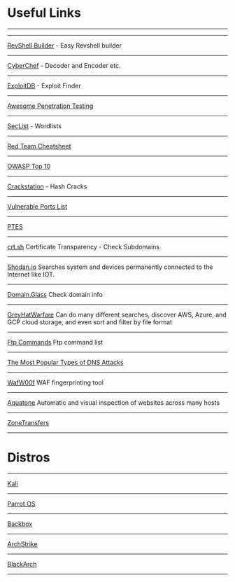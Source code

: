 # Useful Links
---


---

[RevShell Builder](https://www.revshells.com/) - Easy Revshell builder

---

[CyberChef](https://gchq.github.io/CyberChef/) - Decoder and Encoder etc.

---

[ExploitDB](https://www.exploit-db.com/) - Exploit Finder

---

[Awesome Penetration Testing](https://github.com/enaqx/awesome-pentest)

---

[SecList](https://github.com/danielmiessler/SecLists) - Wordlists

---

[Red Team Cheatsheet](https://www.ired.team/offensive-security-experiments/offensive-security-cheetsheets)

---

[OWASP Top 10](https://owasp.org/www-project-top-ten/)

---

[Crackstation](https://crackstation.net/) - Hash Cracks

---

[Vulnerable Ports List](https://github.com/nixawk/pentest-wiki/blob/master/3.Exploitation-Tools/Network-Exploitation/ports_number.md)

---

[PTES](http://www.pentest-standard.org/index.php/Main_Page)

---

[crt.sh](https://crt.sh/) Certificate Transparency - Check Subdomains

---

[Shodan.io](https://www.shodan.io/) Searches system and devices permanently connected to the Internet like IOT.

---

[Domain.Glass](https://domain.glass/) Check domain info

---

[GreyHatWarfare](https://buckets.grayhatwarfare.com/) Can do many different searches, discover AWS, Azure, and GCP cloud storage, and even sort and filter by file format

---

[Ftp Commands](https://www.smartfile.com/blog/the-ultimate-ftp-commands-list/) Ftp command list

---

[The Most Popular Types of DNS Attacks](https://securitytrails.com/blog/most-popular-types-dns-attacks)

---

[WafW00f](https://github.com/EnableSecurity/wafw00f) WAF fingerprinting tool

---

[Aquatone](https://github.com/michenriksen/aquatone) Automatic and visual inspection of websites across many hosts

---

[ZoneTransfers](https://hackertarget.com/zone-transfer/)

---



# Distros
---

[Kali](https://www.kali.org/get-kali/)

---

[Parrot OS](https://www.parrotsec.org/download/)

---

[Backbox](https://www.backbox.org/)

---

[ArchStrike](https://archstrike.org/)

---

[BlackArch](https://blackarch.org/)

---
